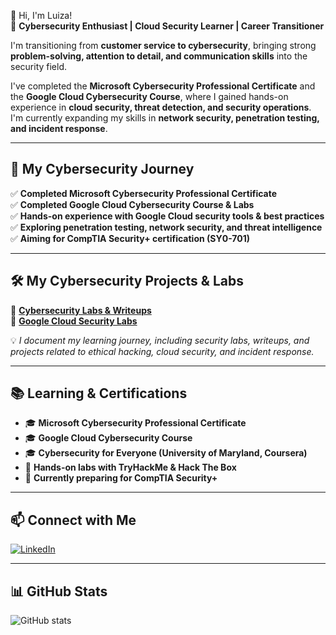  👋 Hi, I'm Luiza!  
🔹 **Cybersecurity Enthusiast | Cloud Security Learner | Career Transitioner**  

I'm transitioning from **customer service to cybersecurity**, bringing strong **problem-solving, attention to detail, and communication skills** into the security field.  

I've completed the **Microsoft Cybersecurity Professional Certificate** and the **Google Cloud Cybersecurity Course**, where I gained hands-on experience in **cloud security, threat detection, and security operations**. I'm currently expanding my skills in **network security, penetration testing, and incident response**.  

---

## 🚀 **My Cybersecurity Journey**  
✅ **Completed Microsoft Cybersecurity Professional Certificate**  
✅ **Completed Google Cloud Cybersecurity Course & Labs**  
✅ **Hands-on experience with Google Cloud security tools & best practices**  
✅ **Exploring penetration testing, network security, and threat intelligence**  
✅ **Aiming for CompTIA Security+ certification (SY0-701)**  

---

## 🛠️ **My Cybersecurity Projects & Labs**  
📂 **[Cybersecurity Labs & Writeups](https://github.com/lu-ant/cybersecurity-labs)**  
📂 **[Google Cloud Security Labs](https://github.com/lu-ant/cloud-security-labs)**  

💡 *I document my learning journey, including security labs, writeups, and projects related to ethical hacking, cloud security, and incident response.*  

---

## 📚 **Learning & Certifications**  
- 🎓 **Microsoft Cybersecurity Professional Certificate**  
- 🎓 **Google Cloud Cybersecurity Course**
- 🎓 **Cybersecurity for Everyone (University of Maryland, Coursera)**
- 🔹 **Hands-on labs with TryHackMe & Hack The Box**  
- 🎯 **Currently preparing for CompTIA Security+**  

---

## 📫 **Connect with Me**  
[![LinkedIn](https://img.shields.io/badge/LinkedIn-Profile-blue?style=for-the-badge&logo=linkedin)](https://www.linkedin.com/in/luiza-antunes/)  


---

## 📊 **GitHub Stats**  
![GitHub stats](https://github-readme-stats.vercel.app/api?username=lu-ant&show_icons=true&theme=radical)  
